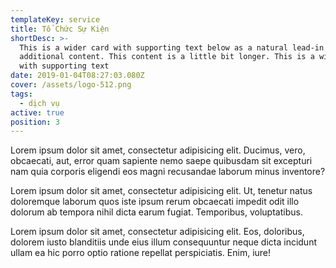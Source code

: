 ```yaml
---
templateKey: service
title: Tổ Chức Sự Kiện
shortDesc: >-
  This is a wider card with supporting text below as a natural lead-in to
  additional content. This content is a little bit longer. This is a wider card
  with supporting text 
date: 2019-01-04T08:27:03.080Z
cover: /assets/logo-512.png
tags:
  - dịch vụ
active: true
position: 3
---
```

Lorem ipsum dolor sit amet, consectetur adipisicing elit. Ducimus, vero, obcaecati, aut, error quam sapiente nemo saepe quibusdam sit excepturi nam quia corporis eligendi eos magni recusandae laborum minus inventore?

Lorem ipsum dolor sit amet, consectetur adipisicing elit. Ut, tenetur natus doloremque laborum quos iste ipsum rerum obcaecati impedit odit illo dolorum ab tempora nihil dicta earum fugiat. Temporibus, voluptatibus.

Lorem ipsum dolor sit amet, consectetur adipisicing elit. Eos, doloribus, dolorem iusto blanditiis unde eius illum consequuntur neque dicta incidunt ullam ea hic porro optio ratione repellat perspiciatis. Enim, iure!
